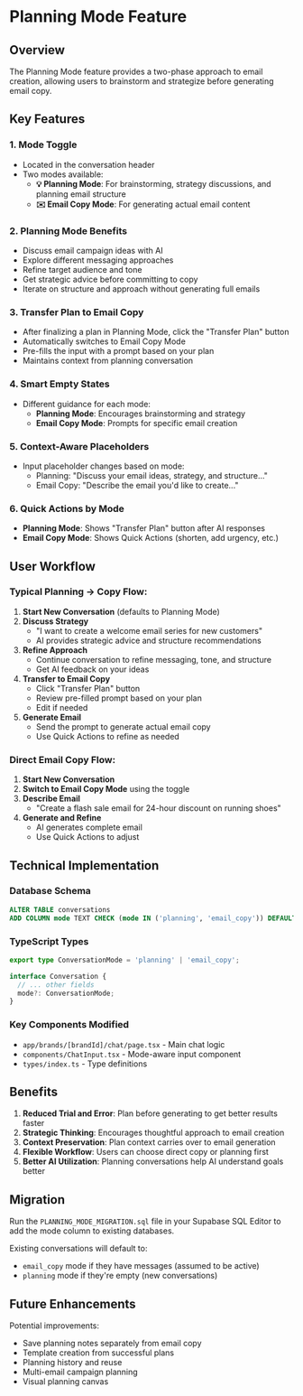 # Planning Mode Feature

## Overview

The Planning Mode feature provides a two-phase approach to email creation, allowing users to brainstorm and strategize before generating email copy.

## Key Features

### 1. **Mode Toggle**
- Located in the conversation header
- Two modes available:
  - **💡 Planning Mode**: For brainstorming, strategy discussions, and planning email structure
  - **✉️ Email Copy Mode**: For generating actual email content

### 2. **Planning Mode Benefits**
- Discuss email campaign ideas with AI
- Explore different messaging approaches
- Refine target audience and tone
- Get strategic advice before committing to copy
- Iterate on structure and approach without generating full emails

### 3. **Transfer Plan to Email Copy**
- After finalizing a plan in Planning Mode, click the "Transfer Plan" button
- Automatically switches to Email Copy Mode
- Pre-fills the input with a prompt based on your plan
- Maintains context from planning conversation

### 4. **Smart Empty States**
- Different guidance for each mode:
  - **Planning Mode**: Encourages brainstorming and strategy
  - **Email Copy Mode**: Prompts for specific email creation

### 5. **Context-Aware Placeholders**
- Input placeholder changes based on mode:
  - Planning: "Discuss your email ideas, strategy, and structure..."
  - Email Copy: "Describe the email you'd like to create..."

### 6. **Quick Actions by Mode**
- **Planning Mode**: Shows "Transfer Plan" button after AI responses
- **Email Copy Mode**: Shows Quick Actions (shorten, add urgency, etc.)

## User Workflow

### Typical Planning → Copy Flow:

1. **Start New Conversation** (defaults to Planning Mode)
2. **Discuss Strategy**
   - "I want to create a welcome email series for new customers"
   - AI provides strategic advice and structure recommendations
3. **Refine Approach**
   - Continue conversation to refine messaging, tone, and structure
   - Get AI feedback on your ideas
4. **Transfer to Email Copy**
   - Click "Transfer Plan" button
   - Review pre-filled prompt based on your plan
   - Edit if needed
5. **Generate Email**
   - Send the prompt to generate actual email copy
   - Use Quick Actions to refine as needed

### Direct Email Copy Flow:

1. **Start New Conversation**
2. **Switch to Email Copy Mode** using the toggle
3. **Describe Email**
   - "Create a flash sale email for 24-hour discount on running shoes"
4. **Generate and Refine**
   - AI generates complete email
   - Use Quick Actions to adjust

## Technical Implementation

### Database Schema
```sql
ALTER TABLE conversations 
ADD COLUMN mode TEXT CHECK (mode IN ('planning', 'email_copy')) DEFAULT 'planning';
```

### TypeScript Types
```typescript
export type ConversationMode = 'planning' | 'email_copy';

interface Conversation {
  // ... other fields
  mode?: ConversationMode;
}
```

### Key Components Modified
- `app/brands/[brandId]/chat/page.tsx` - Main chat logic
- `components/ChatInput.tsx` - Mode-aware input component
- `types/index.ts` - Type definitions

## Benefits

1. **Reduced Trial and Error**: Plan before generating to get better results faster
2. **Strategic Thinking**: Encourages thoughtful approach to email creation
3. **Context Preservation**: Plan context carries over to email generation
4. **Flexible Workflow**: Users can choose direct copy or planning first
5. **Better AI Utilization**: Planning conversations help AI understand goals better

## Migration

Run the `PLANNING_MODE_MIGRATION.sql` file in your Supabase SQL Editor to add the mode column to existing databases.

Existing conversations will default to:
- `email_copy` mode if they have messages (assumed to be active)
- `planning` mode if they're empty (new conversations)

## Future Enhancements

Potential improvements:
- Save planning notes separately from email copy
- Template creation from successful plans
- Planning history and reuse
- Multi-email campaign planning
- Visual planning canvas


